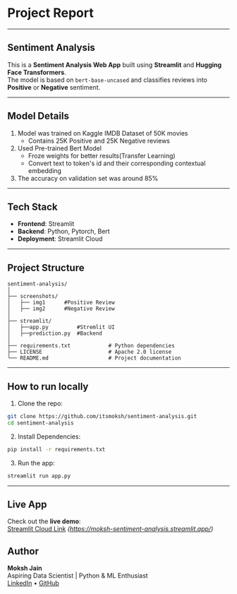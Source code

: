 # Project Report 

---
## Sentiment Analysis
This is a **Sentiment Analysis Web App** built using **Streamlit** and **Hugging Face Transformers**.  
The model is based on `bert-base-uncased` and classifies reviews into **Positive** or **Negative** sentiment.

---
## Model Details 

1. Model was trained on Kaggle IMDB Dataset of 50K movies
   - Contains 25K Positive and 25K Negative reviews
2. Used Pre-trained Bert Model
   - Froze weights for better results(Transfer Learning)
   - Convert text to token's id and their corresponding contextual embedding
3. The accuracy on validation set was around 85%

---
## Tech Stack
- **Frontend**: Streamlit
- **Backend**: Python, Pytorch, Bert
- **Deployment**: Streamlit Cloud

---
## Project Structure
``` text
sentiment-analysis/
│
├── screenshots/                
│   ├── img1      #Positive Review
│   ├── img2      #Negative Review
│
├── streamlit/        
│   ├──app.py         #Stremlit UI
│   ├──prediction.py  #Backend
│    
├── requirements.txt            # Python dependencies
├── LICENSE                     # Apache 2.0 license
└── README.md                   # Project documentation
```


---
## How to run locally

1. Clone the repo:
``` bash
git clone https://github.com/itsmoksh/sentiment-analysis.git
cd sentiment-analysis
```
2. Install Dependencies:
``` bash
pip install -r requirements.txt
```
3. Run the app:
``` bash
streamlit run app.py
```
---

## Live App

Check out the **live demo**:  
[Streamlit Cloud Link](#) *(https://moksh-sentiment-analysis.streamlit.app/)*

##  Author

**Moksh Jain**  
Aspiring Data Scientist | Python & ML Enthusiast  
[LinkedIn](https://www.linkedin.com/in/itsmoksh/) • [GitHub](https://github.com/itsmoksh)
  




